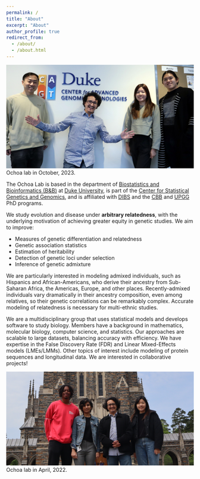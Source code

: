 ```yaml
---
permalink: /
title: "About"
excerpt: "About"
author_profile: true
redirect_from: 
  - /about/
  - /about.html
---
```


![Ochoa lab 2023](2023-10-31_114536_edt_group.jpg)
Ochoa lab in October, 2023.

The Ochoa Lab is based in the department of [Biostatistics and Bioinformatics (B&B)](https://biostat.duke.edu/) at [Duke University](https://duke.edu), is part of the [Center for Statistical Genetics and Genomics](http://statgen.duke.edu), and is affiliated with [DIBS](https://dibs.duke.edu/) and the [CBB](https://genome.duke.edu/education/CBB) and [UPGG](https://upg.duke.edu/) PhD programs.

We study evolution and disease under **arbitrary relatedness**, with the underlying motivation of achieving greater equity in genetic studies.
We aim to improve:
* Measures of genetic differentiation and relatedness
* Genetic association statistics 
* Estimation of heritability
* Detection of genetic loci under selection
* Inference of genetic admixture

We are particularly interested in modeling admixed individuals, such as Hispanics and African-Americans, who derive their ancestry from Sub-Saharan Africa, the Americas, Europe, and other places.
Recently-admixed individuals vary dramatically in their ancestry composition, even among relatives, so their genetic correlations can be remarkably complex.
Accurate modeling of relatedness is necessary for multi-ethnic studies.

We are a multidisciplinary group that uses statistical models and develops software to study biology.
Members have a background in mathematics, molecular biology, computer science, and statistics.
Our approaches are scalable to large datasets, balancing accuracy with efficiency.
We have expertise in the False Discovery Rate (FDR) and Linear Mixed-Effects models (LMEs/LMMs).
Other topics of interest include modeling of protein sequences and longitudinal data.
We are interested in collaborative projects!

![Ochoa lab 2022](2022-04-29_125820_edt_group.jpg)
Ochoa lab in April, 2022.
